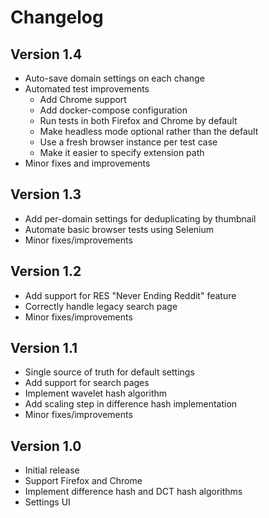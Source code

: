 # Changelog

## Version 1.4
- Auto-save domain settings on each change
- Automated test improvements
    - Add Chrome support
    - Add docker-compose configuration
    - Run tests in both Firefox and Chrome by default
    - Make headless mode optional rather than the default
    - Use a fresh browser instance per test case
    - Make it easier to specify extension path
- Minor fixes and improvements

## Version 1.3

- Add per-domain settings for deduplicating by thumbnail
- Automate basic browser tests using Selenium
- Minor fixes/improvements

## Version 1.2

- Add support for RES "Never Ending Reddit" feature
- Correctly handle legacy search page
- Minor fixes/improvements

## Version 1.1

- Single source of truth for default settings
- Add support for search pages
- Implement wavelet hash algorithm
- Add scaling step in difference hash implementation
- Minor fixes/improvements

## Version 1.0

- Initial release
- Support Firefox and Chrome
- Implement difference hash and DCT hash algorithms
- Settings UI
